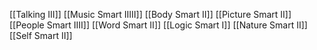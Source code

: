 [[Talking III]]
[[Music Smart IIIII]]
[[Body Smart II]]
[[Picture Smart II]]
[[People Smart IIII]]
[[Word Smart II]]
[[Logic Smart I]]
[[Nature Smart II]]
[[Self Smart II]]


